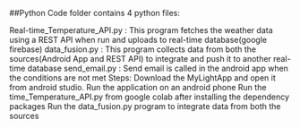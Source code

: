 ##Python Code folder contains 4 python files:

Real-time_Temperature_API.py : This program fetches the weather data using a REST API when run and uploads to real-time database(google firebase)
data_fusion.py : This program collects data from both the sources(Android App and REST API) to integrate and push it to another real-time database
send_email.py : Send email is called in the android app when the conditions are not met Steps:
Download the MyLightApp and open it from android studio.
Run the application on an android phone
Run the time_Temperature_API.py from google colab after installing the dependency packages
Run the data_fusion.py program to integrate data from both the sources
